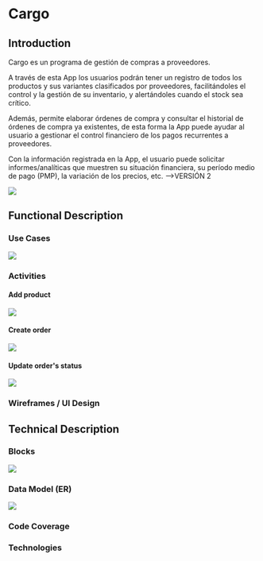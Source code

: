# Cargo

## Introduction

Cargo es un programa de gestión de compras a proveedores.

A través de esta App los usuarios podrán tener un registro de todos los productos y sus variantes clasificados por proveedores, facilitándoles el control y la gestión de su inventario, y alertándoles cuando el stock sea crítico.

Además, permite elaborar órdenes de compra y consultar el historial de órdenes de compra ya existentes, de esta forma  la App puede ayudar al usuario a gestionar el control financiero de los pagos recurrentes a proveedores.

Con la información registrada en la App, el usuario puede solicitar informes/analíticas que muestren su situación financiera, su período medio de pago (PMP),  la variación de los precios,  etc. —>VERSIÓN 2

![](https://media2.giphy.com/media/fRhSHzQ4NXOdrHIZJd/giphy.gif?)

## Functional Description

### Use Cases
![](images/use-cases.jpg)

### Activities

#### Add product

![](images/add-product-activity.jpg)

#### Create order

![](images/create-order-activity.jpg)

#### Update order's status

![](images/update-status-order-activity.jpg)

### Wireframes / UI Design 

## Technical Description

### Blocks

![](images/blocks.jpg)

### Data Model (ER)

![](images//data-model.jpg)

### Code Coverage

### Technologies